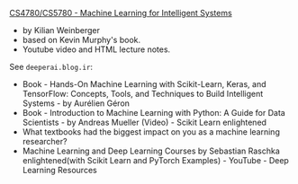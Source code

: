 [CS4780/CS5780 - Machine Learning for Intelligent Systems](https://www.cs.cornell.edu/courses/cs4780/2018fa/page18/)
  - by Kilian Weinberger
  - based on Kevin Murphy's book.
  - Youtube video and HTML lecture notes.


See `deeperai.blog.ir`:
* Book - Hands-On Machine Learning with Scikit-Learn, Keras, and TensorFlow: Concepts, Tools, and Techniques to Build Intelligent Systems - by Aurélien Géron
* Book - Introduction to Machine Learning with Python: A Guide for Data Scientists - by Andreas Mueller (Video) - Scikit Learn enlightened
* What textbooks had the biggest impact on you as a machine learning researcher?
* Machine Learning and Deep Learning Courses by Sebastian Raschka enlightened(with Scikit Learn and PyTorch Examples) - YouTube - Deep Learning Resources







